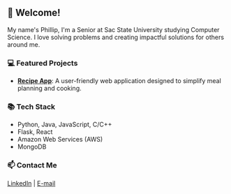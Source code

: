 ## 👋 Welcome! 
My name's Phillip, I'm a Senior at Sac State University studying Computer Science. I love solving problems and creating impactful solutions for others around me. 

### 💻 Featured Projects
- **[Recipe App](https://github.com/Grapenator/Recipe-App)**: A user-friendly web application designed to simplify meal planning and cooking.

### 📚 Tech Stack
- Python, Java, JavaScript, C/C++
- Flask, React
- Amazon Web Services (AWS)
- MongoDB
  
### 📫 Contact Me
[LinkedIn](https://www.linkedin.com/in/phillip-lyasota/) | [E-mail](mailto:phillipninja@gmail.com)
